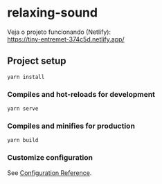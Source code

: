 # relaxing-sound

Veja o projeto funcionando (Netlify): <br />
https://tiny-entremet-374c5d.netlify.app/

## Project setup
```
yarn install
```

### Compiles and hot-reloads for development
```
yarn serve
```

### Compiles and minifies for production
```
yarn build
```

### Customize configuration
See [Configuration Reference](https://cli.vuejs.org/config/).
